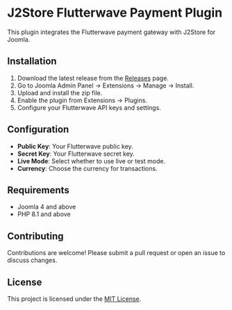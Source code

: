 # J2Store Flutterwave Payment Plugin

This plugin integrates the Flutterwave payment gateway with J2Store for Joomla.

## Installation

1. Download the latest release from the [Releases](https://github.com/Sadicko/j2store-paystack-payment-plugin/releases) page.
2. Go to Joomla Admin Panel -> Extensions -> Manage -> Install.
3. Upload and install the zip file.
4. Enable the plugin from Extensions -> Plugins.
5. Configure your Flutterwave API keys and settings.

## Configuration

- **Public Key**: Your Flutterwave public key.
- **Secret Key**: Your Flutterwave secret key.
- **Live Mode**: Select whether to use live or test mode.
- **Currency**: Choose the currency for transactions.

## Requirements

- Joomla 4 and above
- PHP 8.1 and above

## Contributing

Contributions are welcome! Please submit a pull request or open an issue to discuss changes.

## License

This project is licensed under the [MIT License](https://github.com/Sadicko/j2store-paystack-payment-plugin?tab=MIT-1-ov-file).
